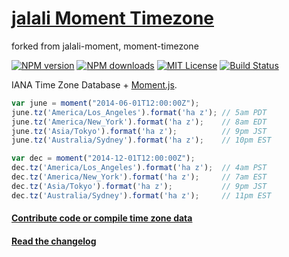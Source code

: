 # [jalali Moment Timezone](http://momentjs.com/timezone)
forked from jalali-moment, moment-timezone

[![NPM version][npm-version-image]][npm-url] [![NPM downloads][npm-downloads-image]][npm-url] [![MIT License][license-image]][license-url] [![Build Status][travis-image]][travis-url]

IANA Time Zone Database + [Moment.js](http://momentjs.com).

```js
var june = moment("2014-06-01T12:00:00Z");
june.tz('America/Los_Angeles').format('ha z'); // 5am PDT
june.tz('America/New_York').format('ha z');    // 8am EDT
june.tz('Asia/Tokyo').format('ha z');          // 9pm JST
june.tz('Australia/Sydney').format('ha z');    // 10pm EST

var dec = moment("2014-12-01T12:00:00Z");
dec.tz('America/Los_Angeles').format('ha z');  // 4am PST
dec.tz('America/New_York').format('ha z');     // 7am EST
dec.tz('Asia/Tokyo').format('ha z');           // 9pm JST
dec.tz('Australia/Sydney').format('ha z');     // 11pm EST
```

#### [Contribute code or compile time zone data](contributing.md)

#### [Read the changelog](changelog.md)


[license-image]: http://img.shields.io/badge/license-MIT-blue.svg?style=flat
[license-url]: LICENSE

[npm-url]: https://npmjs.org/package/moment-timezone
[npm-version-image]: http://img.shields.io/npm/v/moment-timezone.svg?style=flat
[npm-downloads-image]: http://img.shields.io/npm/dm/moment-timezone.svg?style=flat

[travis-url]: http://travis-ci.org/moment/moment-timezone
[travis-image]: http://img.shields.io/travis/moment/moment-timezone/develop.svg?style=flat
